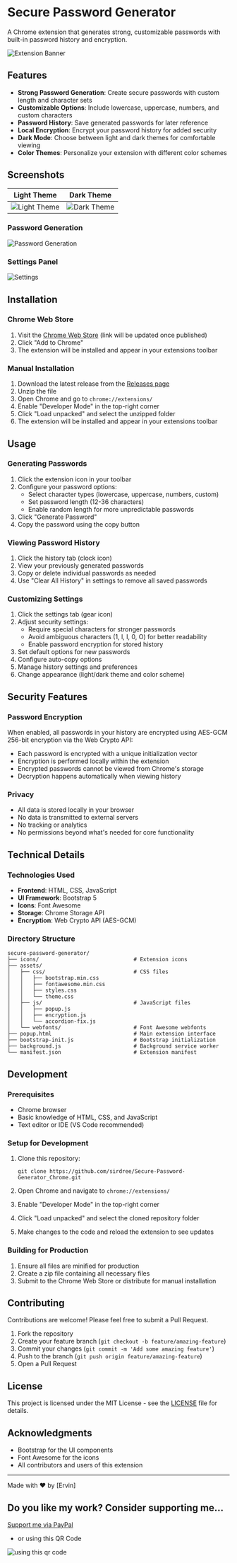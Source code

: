# Secure Password Generator

A Chrome extension that generates strong, customizable passwords with built-in password history and encryption.

![Extension Banner](screenshots/banner-extension.png)

## Features

- **Strong Password Generation**: Create secure passwords with custom length and character sets
- **Customizable Options**: Include lowercase, uppercase, numbers, and custom characters
- **Password History**: Save generated passwords for later reference
- **Local Encryption**: Encrypt your password history for added security
- **Dark Mode**: Choose between light and dark themes for comfortable viewing
- **Color Themes**: Personalize your extension with different color schemes

## Screenshots

| Light Theme | Dark Theme |
|-------------|------------|
| ![Light Theme](screenshots/light-theme.png) | ![Dark Theme](screenshots/dark-theme.png) |

### Password Generation
![Password Generation](screenshots/password-generation.png)

### Settings Panel
![Settings](screenshots/settings.png)

## Installation

### Chrome Web Store
1. Visit the [Chrome Web Store](https://chrome.google.com/webstore) (link will be updated once published)
2. Click "Add to Chrome"
3. The extension will be installed and appear in your extensions toolbar

### Manual Installation
1. Download the latest release from the [Releases page](https://github.com/sirdree/Secure-Password-Generator_Chrome/releases/tag/v.1)
2. Unzip the file
3. Open Chrome and go to `chrome://extensions/`
4. Enable "Developer Mode" in the top-right corner
5. Click "Load unpacked" and select the unzipped folder
6. The extension will be installed and appear in your extensions toolbar

## Usage

### Generating Passwords

1. Click the extension icon in your toolbar
2. Configure your password options:
   - Select character types (lowercase, uppercase, numbers, custom)
   - Set password length (12-36 characters)
   - Enable random length for more unpredictable passwords
3. Click "Generate Password"
4. Copy the password using the copy button

### Viewing Password History

1. Click the history tab (clock icon)
2. View your previously generated passwords
3. Copy or delete individual passwords as needed
4. Use "Clear All History" in settings to remove all saved passwords

### Customizing Settings

1. Click the settings tab (gear icon)
2. Adjust security settings:
   - Require special characters for stronger passwords
   - Avoid ambiguous characters (1, l, I, 0, O) for better readability
   - Enable password encryption for stored history
3. Set default options for new passwords
4. Configure auto-copy options
5. Manage history settings and preferences
6. Change appearance (light/dark theme and color scheme)

## Security Features

### Password Encryption

When enabled, all passwords in your history are encrypted using AES-GCM 256-bit encryption via the Web Crypto API:

- Each password is encrypted with a unique initialization vector
- Encryption is performed locally within the extension
- Encrypted passwords cannot be viewed from Chrome's storage
- Decryption happens automatically when viewing history

### Privacy

- All data is stored locally in your browser
- No data is transmitted to external servers
- No tracking or analytics
- No permissions beyond what's needed for core functionality

## Technical Details

### Technologies Used

- **Frontend**: HTML, CSS, JavaScript
- **UI Framework**: Bootstrap 5
- **Icons**: Font Awesome
- **Storage**: Chrome Storage API
- **Encryption**: Web Crypto API (AES-GCM)

### Directory Structure

```
secure-password-generator/
├── icons/                              # Extension icons
├── assets/
│   ├── css/                            # CSS files
│   │   ├── bootstrap.min.css
│   │   ├── fontawesome.min.css
│   │   ├── styles.css
│   │   └── theme.css
│   ├── js/                             # JavaScript files
│   │   ├── popup.js
│   │   ├── encryption.js
│   │   └── accordion-fix.js
│   └── webfonts/                       # Font Awesome webfonts
├── popup.html                          # Main extension interface
├── bootstrap-init.js                   # Bootstrap initialization
├── background.js                       # Background service worker
└── manifest.json                       # Extension manifest
```

## Development

### Prerequisites

- Chrome browser
- Basic knowledge of HTML, CSS, and JavaScript
- Text editor or IDE (VS Code recommended)

### Setup for Development

1. Clone this repository:
   ```
   git clone https://github.com/sirdree/Secure-Password-Generator_Chrome.git
   ```

2. Open Chrome and navigate to `chrome://extensions/`

3. Enable "Developer Mode" in the top-right corner

4. Click "Load unpacked" and select the cloned repository folder

5. Make changes to the code and reload the extension to see updates

### Building for Production

1. Ensure all files are minified for production
2. Create a zip file containing all necessary files
3. Submit to the Chrome Web Store or distribute for manual installation

## Contributing

Contributions are welcome! Please feel free to submit a Pull Request.

1. Fork the repository
2. Create your feature branch (`git checkout -b feature/amazing-feature`)
3. Commit your changes (`git commit -m 'Add some amazing feature'`)
4. Push to the branch (`git push origin feature/amazing-feature`)
5. Open a Pull Request

## License

This project is licensed under the MIT License - see the [LICENSE](LICENSE) file for details.

## Acknowledgments

- Bootstrap for the UI components
- Font Awesome for the icons
- All contributors and users of this extension

---

Made with ❤️ by [Ervin]

## Do you like my work? Consider supporting me...

[Support me via PayPal](https://www.paypal.com/donate/?hosted_button_id=GJGXEPFP2SWFW)

- or using this QR Code

![using this qr code](screenshots/donate_qr_code.png)
